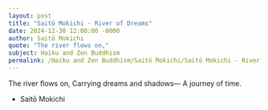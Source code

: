 ```yaml
---
layout: post
title: "Saitō Mokichi - River of Dreams"
date: 2024-12-30 12:00:00 -0000
author: Saitō Mokichi
quote: "The river flows on,"
subject: Haiku and Zen Buddhism
permalink: /Haiku and Zen Buddhism/Saitō Mokichi/Saitō Mokichi - River of Dreams
---
```


The river flows on,
Carrying dreams and shadows—
A journey of time.

- Saitō Mokichi
